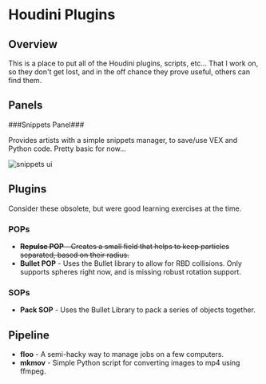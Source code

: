 # Houdini Plugins

## Overview
This is a place to put all of the Houdini plugins, scripts, etc… That I work on, so they don't get lost, and in the off chance they prove useful, others can find them.

## Panels
###Snippets Panel###

Provides artists with a simple snippets manager, to save/use VEX and Python code. Pretty basic for now...

![snippets ui](https://dl.dropboxusercontent.com/u/2141398/snippet_v01_panel.png)

## Plugins
Consider these obsolete, but were good learning exercises at the time.

### POPs
* ~~**Repulse POP** - Creates a small field that helps to keep particles separated, based on their radius.~~
* **Bullet POP** - Uses the Bullet library to allow for RBD collisions. Only supports spheres right now, and is missing robust rotation support.

### SOPs
* **Pack SOP** - Uses the Bullet Library to pack a series of objects together.

## Pipeline
* **floo** - A semi-hacky way to manage jobs on a few computers.
* **mkmov** - Simple Python script for converting images to mp4 using ffmpeg.
